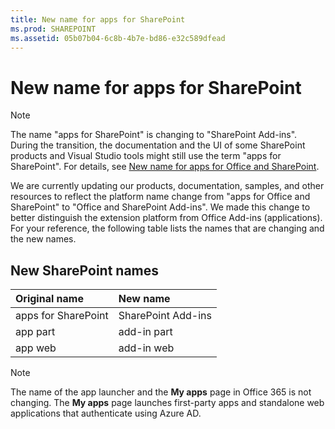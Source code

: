 ```yaml
---
title: New name for apps for SharePoint
ms.prod: SHAREPOINT
ms.assetid: 05b07b04-6c8b-4b7e-bd86-e32c589dfead
---
```



# New name for apps for SharePoint

> [!NOTE]
> The name "apps for SharePoint" is changing to "SharePoint Add-ins". During the transition, the documentation and the UI of some SharePoint products and Visual Studio tools might still use the term "apps for SharePoint". For details, see  [New name for apps for Office and SharePoint](new-name-for-apps-for-sharepoint.md#bk_newname). 
  
    
    

We are currently updating our products, documentation, samples, and other resources to reflect the platform name change from "apps for Office and SharePoint" to "Office and SharePoint Add-ins". We made this change to better distinguish the extension platform from Office Add-ins (applications). For your reference, the following table lists the names that are changing and the new names.
## New SharePoint names
<a name="bk_newname"> </a>



|**Original name**|**New name**|
|:-----|:-----|
|apps for SharePoint  <br/> |SharePoint Add-ins  <br/> |
|app part  <br/> |add-in part  <br/> |
|app web  <br/> |add-in web  <br/> |
   

> [!NOTE]
> The name of the app launcher and the **My apps** page in Office 365 is not changing. The **My apps** page launches first-party apps and standalone web applications that authenticate using Azure AD.
  
    
    


